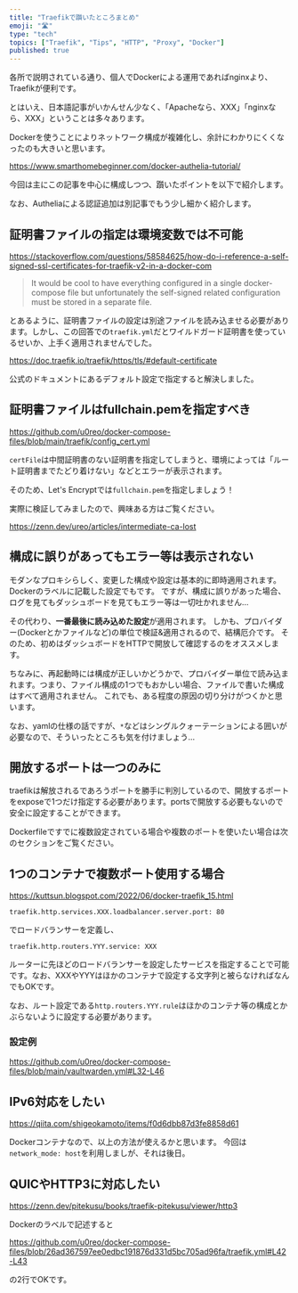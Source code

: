 ```yaml
---
title: "Traefikで躓いたところまとめ"
emoji: "🛣️"
type: "tech"
topics: ["Traefik", "Tips", "HTTP", "Proxy", "Docker"]
published: true
---
```


各所で説明されている通り、個人でDockerによる運用であればnginxより、Traefikが便利です。

とはいえ、日本語記事がいかんせん少なく、「Apacheなら、XXX」「nginxなら、XXX」ということは多々あります。

Dockerを使うことによりネットワーク構成が複雑化し、余計にわかりにくくなったのも大きいと思います。

https://www.smarthomebeginner.com/docker-authelia-tutorial/

今回は主にこの記事を中心に構成しつつ、躓いたポイントを以下で紹介します。

なお、Autheliaによる認証追加は別記事でもう少し細かく紹介します。

## 証明書ファイルの指定は環境変数では不可能

https://stackoverflow.com/questions/58584625/how-do-i-reference-a-self-signed-ssl-certificates-for-traefik-v2-in-a-docker-com

> It would be cool to have everything configured in a single docker-compose file but unfortunately the self-signed related configuration must be stored in a separate file.

とあるように、証明書ファイルの設定は別途ファイルを読み込ませる必要があります。しかし、この回答での`traefik.yml`だとワイルドガード証明書を使っているせいか、上手く適用されませんでした。

https://doc.traefik.io/traefik/https/tls/#default-certificate

公式のドキュメントにあるデフォルト設定で指定すると解決しました。

## 証明書ファイルはfullchain.pemを指定すべき

https://github.com/u0reo/docker-compose-files/blob/main/traefik/config_cert.yml

`certFile`は中間証明書のない証明書を指定してしまうと、環境によっては「ルート証明書までたどり着けない」などとエラーが表示されます。

そのため、Let's Encryptでは`fullchain.pem`を指定しましょう！

実際に検証してみましたので、興味ある方はご覧ください。

https://zenn.dev/ureo/articles/intermediate-ca-lost

## 構成に誤りがあってもエラー等は表示されない

モダンなプロキシらしく、変更した構成や設定は基本的に即時適用されます。Dockerのラベルに記載した設定でもです。
ですが、構成に誤りがあった場合、ログを見てもダッシュボードを見てもエラー等は一切吐かれません…

その代わり、**一番最後に読み込めた設定**が適用されます。
しかも、プロバイダー(Dockerとかファイルなど)の単位で検証&適用されるので、結構厄介です。
そのため、初めはダッシュボードをHTTPで開放して確認するのをオススメします。

ちなみに、再起動時には構成が正しいかどうかで、プロバイダー単位で読み込まれます。つまり、ファイル構成の1つでもおかしい場合、ファイルで書いた構成はすべて適用されません。
これでも、ある程度の原因の切り分けがつくかと思います。

なお、yamlの仕様の話ですが、`*`などはシングルクォーテーションによる囲いが必要なので、そういったところも気を付けましょう…


## 開放するポートは一つのみに

traefikは解放されるであろうポートを勝手に判別しているので、開放するポートをexposeで1つだけ指定する必要があります。portsで開放する必要もないので安全に設定することができます。

Dockerfileですでに複数設定されている場合や複数のポートを使いたい場合は次のセクションをご覧ください。

## 1つのコンテナで複数ポート使用する場合

https://kuttsun.blogspot.com/2022/06/docker-traefik_15.html

```
traefik.http.services.XXX.loadbalancer.server.port: 80
```

でロードバランサーを定義し、

```
traefik.http.routers.YYY.service: XXX
```

ルーターに先ほどのロードバランサーを設定したサービスを指定することで可能です。なお、XXXやYYYはほかのコンテナで設定する文字列と被らなければなんでもOKです。

なお、ルート設定である`http.routers.YYY.rule`はほかのコンテナ等の構成とかぶらないように設定する必要があります。

### 設定例

https://github.com/u0reo/docker-compose-files/blob/main/vaultwarden.yml#L32-L46

## IPv6対応をしたい

https://qiita.com/shigeokamoto/items/f0d6dbb87d3fe8858d61

Dockerコンテナなので、以上の方法が使えるかと思います。
今回は`network_mode: host`を利用しましが、それは後日。

## QUICやHTTP3に対応したい

https://zenn.dev/pitekusu/books/traefik-pitekusu/viewer/http3

Dockerのラベルで記述すると

https://github.com/u0reo/docker-compose-files/blob/26ad367597ee0edbc191876d331d5bc705ad96fa/traefik.yml#L42-L43

の2行でOKです。
